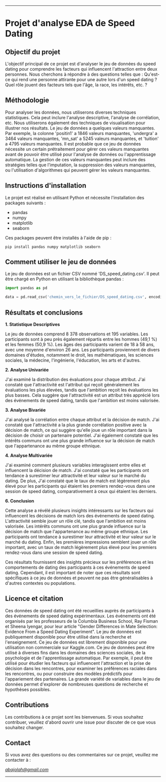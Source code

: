 
---

# Projet d'analyse EDA de Speed Dating

## Objectif du projet

L'objectif principal de ce projet est d'analyser le jeu de données du speed dating pour comprendre les facteurs qui influencent l'attraction entre deux personnes. Nous cherchons à répondre à des questions telles que : Qu'est-ce qui rend une personne attirante pour une autre lors d'un speed dating ? Quel rôle jouent des facteurs tels que l'âge, la race, les intérêts, etc. ?

## Méthodologie

Pour analyser les données, nous utiliserons diverses techniques statistiques. Cela peut inclure l'analyse descriptive, l'analyse de corrélation, etc. Nous utiliserons également des techniques de visualisation pour illustrer nos résultats.
Le jeu de données a quelques valeurs manquantes. Par exemple, la colonne 'positin1' a 1846 valeurs manquantes, 'undergra' a 3464 valeurs manquantes, 'mn_sat' a 5245 valeurs manquantes, et 'tuition' a 4795 valeurs manquantes. Il est probable que ce jeu de données nécessite un certain prétraitement pour gérer ces valeurs manquantes avant de pouvoir être utilisé pour l'analyse de données ou l'apprentissage automatique. La gestion de ces valeurs manquantes peut inclure des stratégies telles que l'imputation, la suppression des valeurs manquantes, ou l'utilisation d'algorithmes qui peuvent gérer les valeurs manquantes.

## Instructions d'installation

Le projet est réalisé en utilisant Python et nécessite l'installation des packages suivants :

- pandas
- numpy
- matplotlib
- seaborn

Ces packages peuvent être installés à l'aide de pip :

```
pip install pandas numpy matplotlib seaborn
```

## Comment utiliser le jeu de données

Le jeu de données est un fichier CSV nommé 'DS_speed_dating.csv'. Il peut être chargé en Python en utilisant la bibliothèque pandas :

```python
import pandas as pd

data = pd.read_csv('chemin_vers_le_fichier/DS_speed_dating.csv', encoding='ISO-8859-1')
```

## Résultats et conclusions

**1. Statistique Descriptives**

Le jeu de données comprend 8 378 observations et 195 variables. Les participants sont à peu près également répartis entre les hommes (49,1 %) et les femmes (50,9 %). Les âges des participants varient de 18 à 58 ans, avec une moyenne d'environ 26 ans. Les participants proviennent de divers domaines d'études, notamment le droit, les mathématiques, les sciences sociales, la médecine, l'ingénierie, l'éducation, les arts et d'autres.

**2. Analyse Univariée**

J'ai examiné la distribution des évaluations pour chaque attribut. J'ai constaté que l'attractivité est l'attribut qui reçoit généralement les évaluations les plus élevées, tandis que l'ambition reçoit les évaluations les plus basses. Cela suggère que l'attractivité est un attribut très apprécié lors des événements de speed dating, tandis que l'ambition est moins valorisée.

**3. Analyse Bivariée**

J'ai analysé la corrélation entre chaque attribut et la décision de match. J'ai constaté que l'attractivité a la plus grande corrélation positive avec la décision de match, ce qui suggère qu'elle joue un rôle important dans la décision de choisir un partenaire potentiel. J'ai également constaté que les intérêts communs ont une plus grande influence sur la décision de match que l'appartenance au même groupe ethnique.

**4. Analyse Multivariée**

J'ai examiné comment plusieurs variables interagissent entre elles et influencent la décision de match. J'ai constaté que les participants ont tendance à surestimer leur attractivité et leur valeur sur le marché du dating. De plus, J'ai constaté que le taux de match est légèrement plus élevé pour les participants qui étaient les premiers rendez-vous dans une session de speed dating, comparativement à ceux qui étaient les derniers.

**6. Conclusion**

Cette analyse a révélé plusieurs insights intéressants sur les facteurs qui influencent les décisions de match lors des événements de speed dating. L'attractivité semble jouer un rôle clé, tandis que l'ambition est moins valorisée. Les intérêts communs ont une plus grande influence sur la décision de match que l'appartenance au même groupe ethnique. Les participants ont tendance à surestimer leur attractivité et leur valeur sur le marché du dating. Enfin, les premières impressions semblent jouer un rôle important, avec un taux de match légèrement plus élevé pour les premiers rendez-vous dans une session de speed dating.

Ces résultats fournissent des insights précieux sur les préférences et les comportements de dating des participants à ces événements de speed dating. Cependant, il est important de noter que ces résultats sont spécifiques à ce jeu de données et peuvent ne pas être généralisables à d'autres contextes ou populations.

## Licence et citation

Ces données de speed dating ont été recueillies auprès de participants à des événements de speed dating expérimentaux. Les événements ont été organisés par les professeurs de la Columbia Business School, Ray Fisman et Sheena Iyengar, pour leur article "Gender Differences in Mate Selection: Evidence From a Speed Dating Experiment". Le jeu de données est publiquement disponible pour être utilisé dans la recherche et l'enseignement.
Ce jeu de données est librement disponible pour une utilisation non commerciale sur Kaggle.com.
Ce jeu de données peut être utilisé à diverses fins dans les domaines des sciences sociales, de la psychologie et de l'apprentissage automatique. Par exemple, il peut être utilisé pour étudier les facteurs qui influencent l'attraction et la prise de décision dans les rencontres, pour examiner les préférences raciales dans les rencontres, ou pour construire des modèles prédictifs pour l'appariement des partenaires. La grande variété de variables dans le jeu de données permet d'explorer de nombreuses questions de recherche et hypothèses possibles.

## Contributions

Les contributions à ce projet sont les bienvenues. Si vous souhaitez contribuer, veuillez d'abord ouvrir une issue pour discuter de ce que vous souhaitez changer.

## Contact

Si vous avez des questions ou des commentaires sur ce projet, veuillez me contacter à :

*abajolah@gmail.com*

---
